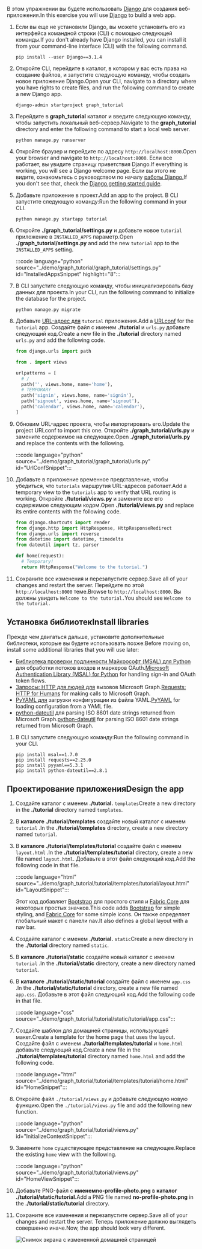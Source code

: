 <!-- markdownlint-disable MD002 MD041 -->

<span data-ttu-id="12dbb-101">В этом упражнении вы будете использовать [Django](https://www.djangoproject.com/) для создания веб-приложения.</span><span class="sxs-lookup"><span data-stu-id="12dbb-101">In this exercise you will use [Django](https://www.djangoproject.com/) to build a web app.</span></span>

1. <span data-ttu-id="12dbb-102">Если вы еще не установили Django, вы можете установить его из интерфейса командной строки (CLI) с помощью следующей команды.</span><span class="sxs-lookup"><span data-stu-id="12dbb-102">If you don't already have Django installed, you can install it from your command-line interface (CLI) with the following command.</span></span>

    ```Shell
    pip install --user Django==3.1.4
    ```

1. <span data-ttu-id="12dbb-103">Откройте CLI, перейдите в каталог, в котором у вас есть права на создание файлов, и запустите следующую команду, чтобы создать новое приложение Django.</span><span class="sxs-lookup"><span data-stu-id="12dbb-103">Open your CLI, navigate to a directory where you have rights to create files, and run the following command to create a new Django app.</span></span>

    ```Shell
    django-admin startproject graph_tutorial
    ```

1. <span data-ttu-id="12dbb-104">Перейдите в **graph_tutorial** каталог и введите следующую команду, чтобы запустить локальный веб-сервер.</span><span class="sxs-lookup"><span data-stu-id="12dbb-104">Navigate to the **graph_tutorial** directory and enter the following command to start a local web server.</span></span>

    ```Shell
    python manage.py runserver
    ```

1. <span data-ttu-id="12dbb-105">Откройте браузер и перейдите по адресу `http://localhost:8000`.</span><span class="sxs-lookup"><span data-stu-id="12dbb-105">Open your browser and navigate to `http://localhost:8000`.</span></span> <span data-ttu-id="12dbb-106">Если все работает, вы увидите страницу приветствия Django.</span><span class="sxs-lookup"><span data-stu-id="12dbb-106">If everything is working, you will see a Django welcome page.</span></span> <span data-ttu-id="12dbb-107">Если вы этого не видите, ознакомьтесь с руководством по началу [работы Django.](https://www.djangoproject.com/start/)</span><span class="sxs-lookup"><span data-stu-id="12dbb-107">If you don't see that, check the [Django getting started guide](https://www.djangoproject.com/start/).</span></span>

1. <span data-ttu-id="12dbb-108">Добавьте приложение в проект.</span><span class="sxs-lookup"><span data-stu-id="12dbb-108">Add an app to the project.</span></span> <span data-ttu-id="12dbb-109">В CLI запустите следующую команду:</span><span class="sxs-lookup"><span data-stu-id="12dbb-109">Run the following command in your CLI.</span></span>

    ```Shell
    python manage.py startapp tutorial
    ```

1. <span data-ttu-id="12dbb-110">Откройте **./graph_tutorial/settings.py** и добавьте новое `tutorial` приложение в `INSTALLED_APPS` параметр.</span><span class="sxs-lookup"><span data-stu-id="12dbb-110">Open **./graph_tutorial/settings.py** and add the new `tutorial` app to the `INSTALLED_APPS` setting.</span></span>

    :::code language="python" source="../demo/graph_tutorial/graph_tutorial/settings.py" id="InstalledAppsSnippet" highlight="8":::

1. <span data-ttu-id="12dbb-111">В CLI запустите следующую команду, чтобы инициализировать базу данных для проекта.</span><span class="sxs-lookup"><span data-stu-id="12dbb-111">In your CLI, run the following command to initialize the database for the project.</span></span>

    ```Shell
    python manage.py migrate
    ```

1. <span data-ttu-id="12dbb-112">Добавьте [URL-адрес для](https://docs.djangoproject.com/en/3.0/topics/http/urls/) `tutorial` приложения.</span><span class="sxs-lookup"><span data-stu-id="12dbb-112">Add a [URLconf](https://docs.djangoproject.com/en/3.0/topics/http/urls/) for the `tutorial` app.</span></span> <span data-ttu-id="12dbb-113">Создайте файл с именем **./tutorial** и `urls.py` добавьте следующий код.</span><span class="sxs-lookup"><span data-stu-id="12dbb-113">Create a new file in the **./tutorial** directory named `urls.py` and add the following code.</span></span>

    ```python
    from django.urls import path

    from . import views

    urlpatterns = [
      # /
      path('', views.home, name='home'),
      # TEMPORARY
      path('signin', views.home, name='signin'),
      path('signout', views.home, name='signout'),
      path('calendar', views.home, name='calendar'),
    ]
    ```

1. <span data-ttu-id="12dbb-114">Обновим URL-адрес проекта, чтобы импортировать его.</span><span class="sxs-lookup"><span data-stu-id="12dbb-114">Update the project URLconf to import this one.</span></span> <span data-ttu-id="12dbb-115">Откройте **./graph_tutorial/urls.py** и замените содержимое на следующее.</span><span class="sxs-lookup"><span data-stu-id="12dbb-115">Open **./graph_tutorial/urls.py** and replace the contents with the following.</span></span>

    :::code language="python" source="../demo/graph_tutorial/graph_tutorial/urls.py" id="UrlConfSnippet":::

1. <span data-ttu-id="12dbb-116">Добавьте в приложение временное представление, чтобы убедиться, что `tutorials` маршрутия URL-адресов работает.</span><span class="sxs-lookup"><span data-stu-id="12dbb-116">Add a temporary view to the `tutorials` app to verify that URL routing is working.</span></span> <span data-ttu-id="12dbb-117">Откройте **./tutorial/views.py** и замените все его содержимое следующим кодом.</span><span class="sxs-lookup"><span data-stu-id="12dbb-117">Open **./tutorial/views.py** and replace its entire contents with the following code.</span></span>

    ```python
    from django.shortcuts import render
    from django.http import HttpResponse, HttpResponseRedirect
    from django.urls import reverse
    from datetime import datetime, timedelta
    from dateutil import tz, parser

    def home(request):
      # Temporary!
      return HttpResponse("Welcome to the tutorial.")
    ```

1. <span data-ttu-id="12dbb-118">Сохраните все изменения и перезапустите сервер.</span><span class="sxs-lookup"><span data-stu-id="12dbb-118">Save all of your changes and restart the server.</span></span> <span data-ttu-id="12dbb-119">Перейдите по этой `http://localhost:8000` теме.</span><span class="sxs-lookup"><span data-stu-id="12dbb-119">Browse to `http://localhost:8000`.</span></span> <span data-ttu-id="12dbb-120">Вы должны увидеть `Welcome to the tutorial.`</span><span class="sxs-lookup"><span data-stu-id="12dbb-120">You should see `Welcome to the tutorial.`</span></span>

## <a name="install-libraries"></a><span data-ttu-id="12dbb-121">Установка библиотек</span><span class="sxs-lookup"><span data-stu-id="12dbb-121">Install libraries</span></span>

<span data-ttu-id="12dbb-122">Прежде чем двигаться дальше, установите дополнительные библиотеки, которые вы будете использовать позже:</span><span class="sxs-lookup"><span data-stu-id="12dbb-122">Before moving on, install some additional libraries that you will use later:</span></span>

- <span data-ttu-id="12dbb-123">[Библиотека проверки подлинности Майкрософт (MSAL) для Python](https://github.com/AzureAD/microsoft-authentication-library-for-python) для обработки потоков входов и маркеров OAuth.</span><span class="sxs-lookup"><span data-stu-id="12dbb-123">[Microsoft Authentication Library (MSAL) for Python](https://github.com/AzureAD/microsoft-authentication-library-for-python) for handling sign-in and OAuth token flows.</span></span>
- <span data-ttu-id="12dbb-124">[Запросы: HTTP для людей для](https://requests.readthedocs.io/en/master/) вызовов Microsoft Graph.</span><span class="sxs-lookup"><span data-stu-id="12dbb-124">[Requests: HTTP for Humans](https://requests.readthedocs.io/en/master/) for making calls to Microsoft Graph.</span></span>
- <span data-ttu-id="12dbb-125">[PyYAML для](https://pyyaml.org/wiki/PyYAMLDocumentation) загрузки конфигурации из файла YAML.</span><span class="sxs-lookup"><span data-stu-id="12dbb-125">[PyYAML](https://pyyaml.org/wiki/PyYAMLDocumentation) for loading configuration from a YAML file.</span></span>
- <span data-ttu-id="12dbb-126">[python-dateutil](https://pypi.org/project/python-dateutil/) для parsing ISO 8601 date strings returned from Microsoft Graph.</span><span class="sxs-lookup"><span data-stu-id="12dbb-126">[python-dateutil](https://pypi.org/project/python-dateutil/) for parsing ISO 8601 date strings returned from Microsoft Graph.</span></span>

1. <span data-ttu-id="12dbb-127">В CLI запустите следующую команду:</span><span class="sxs-lookup"><span data-stu-id="12dbb-127">Run the following command in your CLI.</span></span>

    ```Shell
    pip install msal==1.7.0
    pip install requests==2.25.0
    pip install pyyaml==5.3.1
    pip install python-dateutil==2.8.1
    ```

## <a name="design-the-app"></a><span data-ttu-id="12dbb-128">Проектирование приложения</span><span class="sxs-lookup"><span data-stu-id="12dbb-128">Design the app</span></span>

1. <span data-ttu-id="12dbb-129">Создайте каталог с именем **./tutorial.** `templates`</span><span class="sxs-lookup"><span data-stu-id="12dbb-129">Create a new directory in the **./tutorial** directory named `templates`.</span></span>

1. <span data-ttu-id="12dbb-130">В **каталоге ./tutorial/templates** создайте новый каталог с именем `tutorial` .</span><span class="sxs-lookup"><span data-stu-id="12dbb-130">In the **./tutorial/templates** directory, create a new directory named `tutorial`.</span></span>

1. <span data-ttu-id="12dbb-131">В **каталоге ./tutorial/templates/tutorial** создайте файл с именем `layout.html` .</span><span class="sxs-lookup"><span data-stu-id="12dbb-131">In the **./tutorial/templates/tutorial** directory, create a new file named `layout.html`.</span></span> <span data-ttu-id="12dbb-132">Добавьте в этот файл следующий код.</span><span class="sxs-lookup"><span data-stu-id="12dbb-132">Add the following code in that file.</span></span>

    :::code language="html" source="../demo/graph_tutorial/tutorial/templates/tutorial/layout.html" id="LayoutSnippet":::

    <span data-ttu-id="12dbb-133">Этот код добавляет [Bootstrap](http://getbootstrap.com/) для простого стиля и [Fabric Core](https://developer.microsoft.com/fluentui#/get-started#fabric-core) для некоторых простых значков.</span><span class="sxs-lookup"><span data-stu-id="12dbb-133">This code adds [Bootstrap](http://getbootstrap.com/) for simple styling, and [Fabric Core](https://developer.microsoft.com/fluentui#/get-started#fabric-core) for some simple icons.</span></span> <span data-ttu-id="12dbb-134">Он также определяет глобальный макет с панели nav.</span><span class="sxs-lookup"><span data-stu-id="12dbb-134">It also defines a global layout with a nav bar.</span></span>

1. <span data-ttu-id="12dbb-135">Создайте каталог с именем **./tutorial.** `static`</span><span class="sxs-lookup"><span data-stu-id="12dbb-135">Create a new directory in the **./tutorial** directory named `static`.</span></span>

1. <span data-ttu-id="12dbb-136">В **каталоге ./tutorial/static** создайте новый каталог с именем `tutorial` .</span><span class="sxs-lookup"><span data-stu-id="12dbb-136">In the **./tutorial/static** directory, create a new directory named `tutorial`.</span></span>

1. <span data-ttu-id="12dbb-137">В **каталоге ./tutorial/static/tutorial** создайте файл с именем `app.css` .</span><span class="sxs-lookup"><span data-stu-id="12dbb-137">In the **./tutorial/static/tutorial** directory, create a new file named `app.css`.</span></span> <span data-ttu-id="12dbb-138">Добавьте в этот файл следующий код.</span><span class="sxs-lookup"><span data-stu-id="12dbb-138">Add the following code in that file.</span></span>

    :::code language="css" source="../demo/graph_tutorial/tutorial/static/tutorial/app.css":::

1. <span data-ttu-id="12dbb-139">Создайте шаблон для домашней страницы, использующей макет.</span><span class="sxs-lookup"><span data-stu-id="12dbb-139">Create a template for the home page that uses the layout.</span></span> <span data-ttu-id="12dbb-140">Создайте файл с именем **./tutorial/templates/tutorial** и `home.html` добавьте следующий код.</span><span class="sxs-lookup"><span data-stu-id="12dbb-140">Create a new file in the **./tutorial/templates/tutorial** directory named `home.html` and add the following code.</span></span>

    :::code language="html" source="../demo/graph_tutorial/tutorial/templates/tutorial/home.html" id="HomeSnippet":::

1. <span data-ttu-id="12dbb-141">Откройте файл `./tutorial/views.py` и добавьте следующую новую функцию.</span><span class="sxs-lookup"><span data-stu-id="12dbb-141">Open the `./tutorial/views.py` file and add the following new function.</span></span>

    :::code language="python" source="../demo/graph_tutorial/tutorial/views.py" id="InitializeContextSnippet":::

1. <span data-ttu-id="12dbb-142">Замените `home` существующее представление на следующее.</span><span class="sxs-lookup"><span data-stu-id="12dbb-142">Replace the existing `home` view with the following.</span></span>

    :::code language="python" source="../demo/graph_tutorial/tutorial/views.py" id="HomeViewSnippet":::

1. <span data-ttu-id="12dbb-143">Добавьте PNG-файл с **именемno-profile-photo.png** в **каталог ./tutorial/static/tutorial.**</span><span class="sxs-lookup"><span data-stu-id="12dbb-143">Add a PNG file named **no-profile-photo.png** in the **./tutorial/static/tutorial** directory.</span></span>

1. <span data-ttu-id="12dbb-144">Сохраните все изменения и перезапустите сервер.</span><span class="sxs-lookup"><span data-stu-id="12dbb-144">Save all of your changes and restart the server.</span></span> <span data-ttu-id="12dbb-145">Теперь приложение должно выглядеть совершенно иначе.</span><span class="sxs-lookup"><span data-stu-id="12dbb-145">Now, the app should look very different.</span></span>

    ![Снимок экрана с измененной домашней страницей](./images/create-app-01.png)
